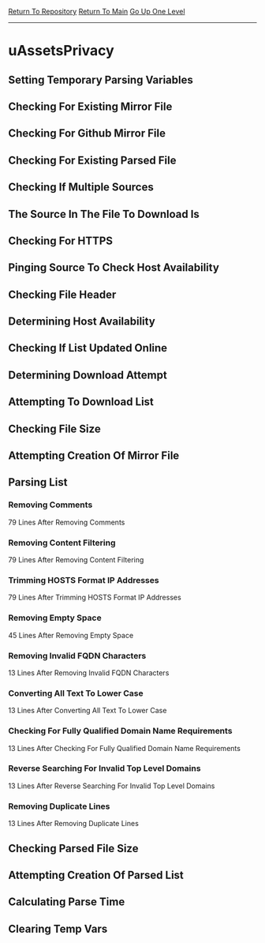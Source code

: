 [Return To Repository](https://github.com/deathbybandaid/piholeparser/)
[Return To Main](https://github.com/deathbybandaid/piholeparser/blob/master/RecentRunLogs/Mainlog.md)
[Go Up One Level](https://github.com/deathbybandaid/piholeparser/blob/master/RecentRunLogs/TopLevelScripts/30-Processing-External-Blacklists.md)
____________________________________
# uAssetsPrivacy
## Setting Temporary Parsing Variables
## Checking For Existing Mirror File
## Checking For Github Mirror File
## Checking For Existing Parsed File
## Checking If Multiple Sources
## The Source In The File To Download Is
## Checking For HTTPS
## Pinging Source To Check Host Availability
## Checking File Header
## Determining Host Availability
## Checking If List Updated Online
## Determining Download Attempt
## Attempting To Download List
## Checking File Size
## Attempting Creation Of Mirror File
## Parsing List
### Removing Comments
79 Lines After Removing Comments
### Removing Content Filtering
79 Lines After Removing Content Filtering
### Trimming HOSTS Format IP Addresses
79 Lines After Trimming HOSTS Format IP Addresses
### Removing Empty Space
45 Lines After Removing Empty Space
### Removing Invalid FQDN Characters
13 Lines After Removing Invalid FQDN Characters
### Converting All Text To Lower Case
13 Lines After Converting All Text To Lower Case
### Checking For Fully Qualified Domain Name Requirements
13 Lines After Checking For Fully Qualified Domain Name Requirements
### Reverse Searching For Invalid Top Level Domains
13 Lines After Reverse Searching For Invalid Top Level Domains
### Removing Duplicate Lines
13 Lines After Removing Duplicate Lines
## Checking Parsed File Size
## Attempting Creation Of Parsed List
## Calculating Parse Time
## Clearing Temp Vars
